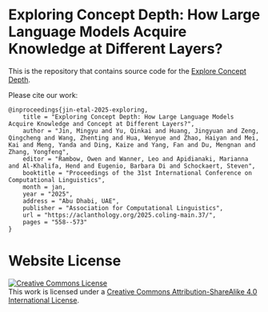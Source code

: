 # Exploring Concept Depth: How Large Language Models Acquire Knowledge at Different Layers?

This is the repository that contains source code for the [Explore Concept Depth](https://luckfort.github.io/explore_CD).


Please cite our work:
```
@inproceedings{jin-etal-2025-exploring,
    title = "Exploring Concept Depth: How Large Language Models Acquire Knowledge and Concept at Different Layers?",
    author = "Jin, Mingyu and Yu, Qinkai and Huang, Jingyuan and Zeng, Qingcheng and Wang, Zhenting and Hua, Wenyue and Zhao, Haiyan and Mei, Kai and Meng, Yanda and Ding, Kaize and Yang, Fan and Du, Mengnan and Zhang, Yongfeng",
    editor = "Rambow, Owen and Wanner, Leo and Apidianaki, Marianna and Al-Khalifa, Hend and Eugenio, Barbara Di and Schockaert, Steven",
    booktitle = "Proceedings of the 31st International Conference on Computational Linguistics",
    month = jan,
    year = "2025",
    address = "Abu Dhabi, UAE",
    publisher = "Association for Computational Linguistics",
    url = "https://aclanthology.org/2025.coling-main.37/",
    pages = "558--573"
}
```

# Website License
<a rel="license" href="http://creativecommons.org/licenses/by-sa/4.0/"><img alt="Creative Commons License" style="border-width:0" src="https://i.creativecommons.org/l/by-sa/4.0/88x31.png" /></a><br />This work is licensed under a <a rel="license" href="http://creativecommons.org/licenses/by-sa/4.0/">Creative Commons Attribution-ShareAlike 4.0 International License</a>.
